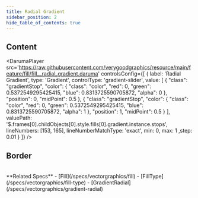 ```yaml
---
title: Radial Gradient
sidebar_position: 2
hide_table_of_contents: true
---
```


## Content

<DarumaPlayer
  src='https://raw.githubusercontent.com/verygoodgraphics/resource/main/feature/fill/fill__radial_gradient.daruma'
  controlsConfig={[
    {
      label:  'Radial Gradient',
      type: 'Gradient',
      controlType: 'gradient-slider',
      value: [
        {
          "class": "gradientStop",
          "color": {
            "class": "color",
            "red": 0,
            "green": 0.5372549295425415,
            "blue": 0.8313725590705872,
            "alpha": 0
          },
          "position": 0,
          "midPoint": 0.5
        },
        {
          "class": "gradientStop",
          "color": {
            "class": "color",
            "red": 0,
            "green": 0.5372549295425415,
            "blue": 0.8313725590705872,
            "alpha": 1
          },
          "position": 1,
          "midPoint": 0.5
        }
      ],
      valuePath: '$.frames[0].childObjects[0].style.fills[0].gradient.instance.stops',
      lineNumbers: [153, 165],
      lineNumberMatchType: 'exact',
      min: 0,
      max: 1
      ,step: 0.01
    }
  ]}
/>

## Border

<DarumaPlayer
  src='https://raw.githubusercontent.com/verygoodgraphics/resource/main/feature/border/border__fill__radial_gradient.daruma'
/>

<br />
**Related Specs**
- [Fill](/specs/vectorgraphics/fill)
- [FillType](/specs/vectorgraphics/fill-type)
- [GradientRadial](/specs/vectorgraphics/gradient-radial)
